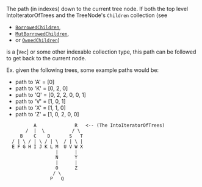 The path (in indexes) down to the current tree node.
If both the top level IntoIteratorOfTrees and the 
TreeNode's `Children` collection
(see
- [`BorrowedChildren`](crate::prelude::BorrowedTreeNode::BorrowedChildren),
- [`MutBorrowedChildren`](crate::prelude::MutBorrowedTreeNode::MutBorrowedChildren),
- or [`OwnedChildren`](crate::prelude::OwnedTreeNode::OwnedChildren))

is a [`Vec`] or some other indexable collection type, this
path can be followed to get back to the current node.

Ex. given the following trees, some example paths would be:
- path to 'A' = \[0\]
- path to 'K' = \[0, 2, 0\]
- path to 'Q' = \[0, 2, 2, 0, 0, 1\]
- path to 'V' = \[1, 0, 1\]
- path to 'X' = \[1, 1, 0\]
- path to 'Z' = \[1, 0, 2, 0, 0\]
```text
          A              R   <-- (The IntoIteratorOfTrees)
       /  |  \          / \
     B    C    D       S   T
  / | \ / | \ / | \  / | \ |
  E F G H I J K L M  U V W X
                  |      |
                  N      Y
                  |      |
                  O      Z
                 / \
                P   Q
```